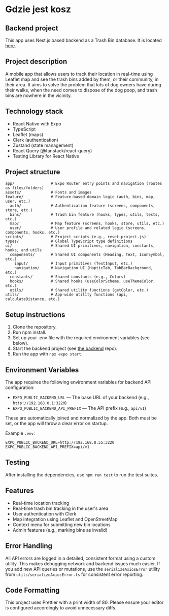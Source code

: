 # Gdzie jest kosz

## Backend project

This app uses Nest.js based backend as a Trash Bin database. It is located [here](https://github.com/patryk-bernasiewicz/gdzie-jest-kosz-backend).

## Project description

A mobile app that allows users to track their location in real-time using Leaflet map and see the trash bins added by them, or their community, in their area. It aims to solve the problem that lots of dog owners have during their walks, when the need comes to dispose of the dog poop, and trash bins are nowhere in the vicinity.

## Technology stack

- React Native with Expo
- TypeScript
- Leaflet (maps)
- Clerk (authentication)
- Zustand (state management)
- React Query (@tanstack/react-query)
- Testing Library for React Native

## Project structure

```text
app/                # Expo Router entry points and navigation (routes as files/folders)
assets/             # Fonts and images
feature/            # Feature-based domain logic (auth, bins, map, user, etc.)
  auth/             # Authentication feature (screens, components, store, etc.)
  bins/             # Trash bin feature (hooks, types, utils, tests, etc.)
  map/              # Map feature (screens, hooks, store, utils, etc.)
  user/             # User profile and related logic (screens, components, hooks, etc.)
scripts/            # Project scripts (e.g., reset-project.js)
types/              # Global TypeScript type definitions
ui/                 # Shared UI primitives, navigation, constants, hooks, and utils
  components/       # Shared UI components (Heading, Text, IconSymbol, etc.)
    input/          # Input primitives (TextInput, etc.)
    navigation/     # Navigation UI (HapticTab, TabBarBackground, etc.)
  constants/        # Shared constants (e.g., Colors)
  hooks/            # Shared hooks (useColorScheme, useThemeColor, etc.)
  utils/            # Shared utility functions (getColor, etc.)
utils/              # App-wide utility functions (api, calculateDistance, etc.)
```

## Setup instructions

1. Clone the repository.
2. Run npm install.
3. Set up your .env file with the required environment variables (see below).
4. Start the backend project (see [the backend](https://github.com/patryk-bernasiewicz/gdzie-jest-kosz-backend) repo).
5. Run the app with `npx expo start`.

## Environment Variables

The app requires the following environment variables for backend API configuration:

- `EXPO_PUBLIC_BACKEND_URL` — The base URL of your backend (e.g., `http://192.168.0.1:3220`)
- `EXPO_PUBLIC_BACKEND_API_PREFIX` — The API prefix (e.g., `api/v1`)

These are automatically joined and normalized by the app. Both must be set, or the app will throw a clear error on startup.

Example `.env`:
```
EXPO_PUBLIC_BACKEND_URL=http://192.168.0.55:3220
EXPO_PUBLIC_BACKEND_API_PREFIX=api/v1
```

## Testing

After installing the dependencies, use `npm run test` to run the test suites.

## Features

- Real-time location tracking
- Real-time trash bin tracking in the user's area
- User authentication with Clerk
- Map integration using Leaflet and OpenStreetMap
- Context menu for submitting new bin locations
- Admin features (e.g., marking bins as invalid)

## Error Handling

All API errors are logged in a detailed, consistent format using a custom utility. This makes debugging network and backend issues much easier. If you add new API queries or mutations, use the `serializeAxiosError` utility from `utils/serializeAxiosError.ts` for consistent error reporting.

## Code Formatting

This project uses Prettier with a print width of 80. Please ensure your editor is configured accordingly to avoid unnecessary diffs.
